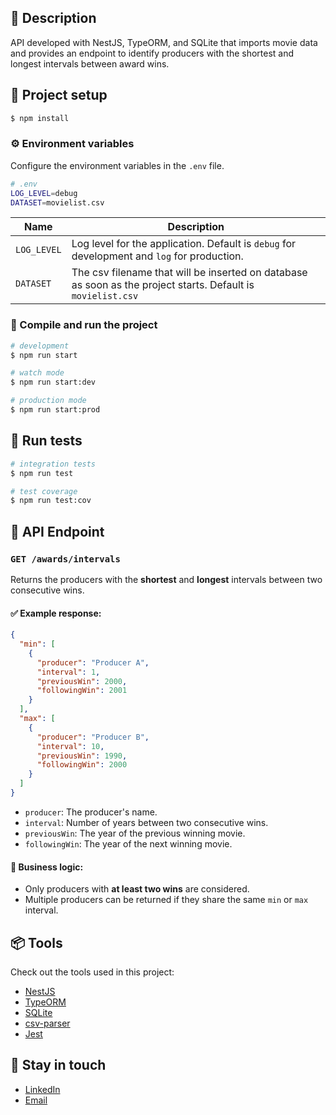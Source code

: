 ## 📜 Description

API developed with NestJS, TypeORM, and SQLite that imports movie data and provides an endpoint to identify producers with the shortest and longest intervals between award wins.

## 🚀 Project setup

```bash
$ npm install
```

### ⚙️ Environment variables

Configure the environment variables in the `.env` file.

```bash
# .env
LOG_LEVEL=debug
DATASET=movielist.csv
```

| Name        | Description                                                                                                  |
| ----------- | ------------------------------------------------------------------------------------------------------------ |
| `LOG_LEVEL` | Log level for the application. Default is `debug` for development and `log` for production.                  |
| `DATASET`   | The csv filename that will be inserted on database as soon as the project starts. Default is `movielist.csv` |

### 🔨 Compile and run the project

```bash
# development
$ npm run start

# watch mode
$ npm run start:dev

# production mode
$ npm run start:prod
```

## 🧪 Run tests

```bash
# integration tests
$ npm run test

# test coverage
$ npm run test:cov
```

## 📡 API Endpoint

### `GET /awards/intervals`

Returns the producers with the **shortest** and **longest** intervals between two consecutive wins.

#### ✅ Example response:

```json
{
  "min": [
    {
      "producer": "Producer A",
      "interval": 1,
      "previousWin": 2000,
      "followingWin": 2001
    }
  ],
  "max": [
    {
      "producer": "Producer B",
      "interval": 10,
      "previousWin": 1990,
      "followingWin": 2000
    }
  ]
}
```

- `producer`: The producer's name.
- `interval`: Number of years between two consecutive wins.
- `previousWin`: The year of the previous winning movie.
- `followingWin`: The year of the next winning movie.

#### 🧠 Business logic:

- Only producers with **at least two wins** are considered.
- Multiple producers can be returned if they share the same `min` or `max` interval.

## 📦 Tools

Check out the tools used in this project:

- [NestJS](https://nestjs.com/)
- [TypeORM](https://typeorm.io/)
- [SQLite](https://www.sqlite.org/)
- [csv-parser](https://www.npmjs.com/package/csv-parser)
- [Jest](https://jestjs.io/)

## 👤 Stay in touch

- [LinkedIn](https://www.linkedin.com/in/rafael-tapia)
- [Email](mailto:rafaelsilvatapia@gmail.com)
